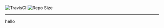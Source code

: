 <br>
<a>
    <img alt="TravisCI" src="https://img.shields.io/travis/com/thefireblast/hello-world/master?style=flat-square" />
</a>
<a>
    <img alt="Repo Size" src="https://img.shields.io/github/repo-size/thefireblast/hello-world?style=flat-square" />
</a>
<hr>

hello <!-- world -->
